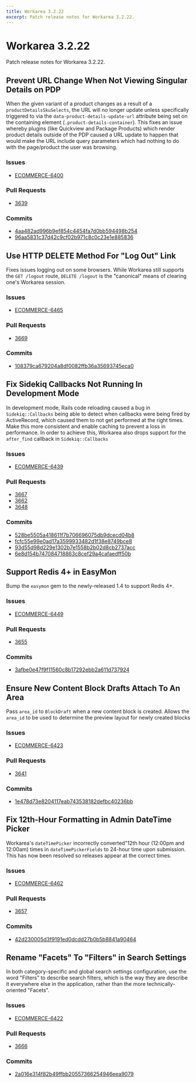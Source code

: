 ```yaml
---
title: Workarea 3.2.22
excerpt: Patch release notes for Workarea 3.2.22.
---
```


# Workarea 3.2.22

Patch release notes for Workarea 3.2.22.



## Prevent URL Change When Not Viewing Singular Details on PDP

When the given variant of a product changes as a result of a
`productDetailsSkuSelects`, the URL will no longer update unless
specifically triggered to via the `data-product-details-update-url`
attribute being set on the containing element
(`.product-details-container`). This fixes an issue whereby plugins
(like Quickview and Package Products) which render product details
outside of the PDP caused a URL update to happen that would make the URL
include query parameters which had nothing to do with the page/product
the user was browsing.

### Issues

- [ECOMMERCE-6400](https://jira.tools.weblinc.com/browse/ECOMMERCE-6400)

### Pull Requests

- [3639](https://stash.tools.weblinc.com/projects/WL/repos/workarea/pull-requests/3639/overview)

### Commits

- [4aa482ad996b9ef854c4454fa7d0bb594498b254](https://stash.tools.weblinc.com/projects/WL/repos/workarea/commits/4aa482ad996b9ef854c4454fa7d0bb594498b254)
- [96aa5831c37d42c9cf02b971c8c0c23e1e885836](https://stash.tools.weblinc.com/projects/WL/repos/workarea/commits/96aa5831c37d42c9cf02b971c8c0c23e1e885836)

## Use HTTP DELETE Method For "Log Out" Link

Fixes issues logging out on some browsers. While Workarea still supports
the `GET /logout` route, `DELETE /logout` is the "canonical" means of
clearing one's Workarea session.

### Issues

- [ECOMMERCE-6465](https://jira.tools.weblinc.com/browse/ECOMMERCE-6465)

### Pull Requests

- [3669](https://stash.tools.weblinc.com/projects/WL/repos/workarea/pull-requests/3669/overview)

### Commits

- [108379ca679204a8df0082ffb36a35693745eca0](https://stash.tools.weblinc.com/projects/WL/repos/workarea/commits/108379ca679204a8df0082ffb36a35693745eca0)


## Fix Sidekiq Callbacks Not Running In Development Mode

In development mode, Rails code reloading caused a bug in
`Sidekiq::Callbacks` being able to detect when callbacks were being
fired by ActiveRecord, which caused them to not get performed at the
right times. Make this more consistent and enable caching to prevent
a loss in performance. In order to achieve this, Workarea also drops
support for the `after_find` callback in `Sidekiq::Callbacks`

### Issues

- [ECOMMERCE-6439](https://jira.tools.weblinc.com/browse/ECOMMERCE-6439)

### Pull Requests

- [3667](https://stash.tools.weblinc.com/projects/WL/repos/workarea/pull-requests/3667/overview)
- [3662](https://stash.tools.weblinc.com/projects/WL/repos/workarea/pull-requests/3662/overview)
- [3648](https://stash.tools.weblinc.com/projects/WL/repos/workarea/pull-requests/3648/overview)

### Commits

- [528be5505a418611f7b706696075db9dcecd04b8](https://stash.tools.weblinc.com/projects/WL/repos/workarea/commits/528be5505a418611f7b706696075db9dcecd04b8)
- [fcfc55e99e0ad17a3599933482d1f38e8749bce8](https://stash.tools.weblinc.com/projects/WL/repos/workarea/commits/fcfc55e99e0ad17a3599933482d1f38e8749bce8)
- [93d55d98d229e1302b7e1558b2b02d8cb2737acc](https://stash.tools.weblinc.com/projects/WL/repos/workarea/commits/93d55d98d229e1302b7e1558b2b02d8cb2737acc)
- [6e8d154b747084718863c8cef29a4cafaedff50b](https://stash.tools.weblinc.com/projects/WL/repos/workarea/commits/6e8d154b747084718863c8cef29a4cafaedff50b)

## Support Redis 4+ in EasyMon

Bump the `easymon` gem to the newly-released 1.4 to support Redis 4+.

### Issues

- [ECOMMERCE-6449](https://jira.tools.weblinc.com/browse/ECOMMERCE-6449)

### Pull Requests

- [3655](https://stash.tools.weblinc.com/projects/WL/repos/workarea/pull-requests/3655/overview)

### Commits

- [3afbe0e47f9f11560c8b17292ebb2a611d737924](https://stash.tools.weblinc.com/projects/WL/repos/workarea/commits/3afbe0e47f9f11560c8b17292ebb2a611d737924)


## Ensure New Content Block Drafts Attach To An Area

Pass `area_id` to `BlockDraft` when a new content block is created.
Allows the `area_id` to be used to determine the preview layout for newly created blocks

### Issues

- [ECOMMERCE-6423](https://jira.tools.weblinc.com/browse/ECOMMERCE-6423)

### Pull Requests

- [3641](https://stash.tools.weblinc.com/projects/WL/repos/workarea/pull-requests/3641/overview)

### Commits

- [1e478d73e8204117eab743538182defbc40236bb](https://stash.tools.weblinc.com/projects/WL/repos/workarea/commits/1e478d73e8204117eab743538182defbc40236bb)


## Fix 12th-Hour Formatting in Admin DateTime Picker

Workarea's `dateTimePicker` incorrectly converted"12th hour (12:00pm and 12:00am) times
in `dateTimePickerFields` to 24-hour time upon submission. This has now
been resolved so releases appear at the correct times.

### Issues

- [ECOMMERCE-6462](https://jira.tools.weblinc.com/browse/ECOMMERCE-6462)

### Pull Requests

- [3657](https://stash.tools.weblinc.com/projects/WL/repos/workarea/pull-requests/3657/overview)

### Commits

- [42d230005d3f9191ed0dcdd27b0b5b8841a90464](https://stash.tools.weblinc.com/projects/WL/repos/workarea/commits/42d230005d3f9191ed0dcdd27b0b5b8841a90464)

## Rename "Facets" To "Filters" in Search Settings

In both category-specific and global search settings configuration, use
the word "Filters" to describe search filters, which is the way they are
describe it everywhere else in the application, rather than the more
technically-oriented "Facets".

### Issues

- [ECOMMERCE-6422](https://jira.tools.weblinc.com/browse/ECOMMERCE-6422)

### Pull Requests

- [3666](https://stash.tools.weblinc.com/projects/WL/repos/workarea/pull-requests/3666/overview)

### Commits

- [2a016e314f82b49ffbb20557366254946eea9079](https://stash.tools.weblinc.com/projects/WL/repos/workarea/commits/2a016e314f82b49ffbb20557366254946eea9079)


